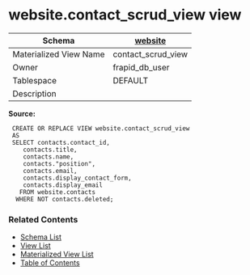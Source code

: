 # website.contact_scrud_view view

| Schema | [website](../../schemas/website.md) |
| ------ | ----------------------------------------------- |
| Materialized View Name | contact_scrud_view |
| Owner | frapid_db_user |
| Tablespace | DEFAULT |
| Description |  |

**Source:**

```plpgsql
 CREATE OR REPLACE VIEW website.contact_scrud_view
 AS
 SELECT contacts.contact_id,
    contacts.title,
    contacts.name,
    contacts."position",
    contacts.email,
    contacts.display_contact_form,
    contacts.display_email
   FROM website.contacts
  WHERE NOT contacts.deleted;
```


### Related Contents
* [Schema List](../../schemas.md)
* [View List](../../views.md)
* [Materialized View List](../../materialized-views.md)
* [Table of Contents](../../README.md)

